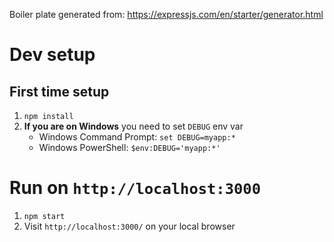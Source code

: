 Boiler plate generated from: https://expressjs.com/en/starter/generator.html

# Dev setup
## First time setup
1. `npm install`
2. **If you are on Windows** you need to set `DEBUG` env var
    * Windows Command Prompt: `set DEBUG=myapp:*`
    * Windows PowerShell: `$env:DEBUG='myapp:*'`

# Run on `http://localhost:3000`
1. `npm start`
2. Visit `http://localhost:3000/` on your local browser



